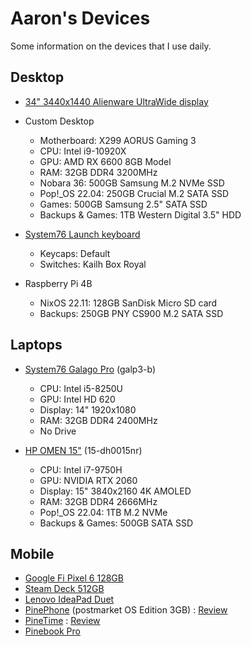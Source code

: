 # Aaron's Devices

Some information on the devices that I use daily.

## Desktop 

- [34" 3440x1440 Alienware UltraWide display](https://www.newegg.com/p/N82E16824260555)
- Custom Desktop
    - Motherboard: X299 AORUS Gaming 3 
    - CPU: Intel i9-10920X
    - GPU: AMD RX 6600 8GB Model
    - RAM: 32GB DDR4 3200MHz
    - Nobara 36: 500GB Samsung M.2 NVMe SSD
    - Pop!\_OS 22.04: 250GB Crucial M.2 SATA SSD
    - Games: 500GB Samsung 2.5" SATA SSD
    - Backups & Games: 1TB Western Digital 3.5" HDD
- [System76 Launch keyboard](https://system76.com/accessories/launch)
    - Keycaps: Default 
    - Switches: Kailh Box Royal

- Raspberry Pi 4B
    - NixOS 22.11: 128GB SanDisk Micro SD card
    - Backups: 250GB PNY CS900 M.2 SATA SSD

## Laptops

- [System76 Galago Pro](https://system76.com/laptops/galago) (galp3-b) 
    - CPU: Intel i5-8250U
    - GPU: Intel HD 620
    - Display: 14" 1920x1080
    - RAM: 32GB DDR4 2400MHz
    - No Drive

- [HP OMEN 15"](https://support.hp.com/us-en/document/c06447685) (15-dh0015nr)
    - CPU: Intel i7-9750H 
    - GPU: NVIDIA RTX 2060
    - Display: 15" 3840x2160 4K AMOLED
    - RAM: 32GB DDR4 2666MHz
    - Pop!\_OS 22.04: 1TB M.2 NVMe 
    - Backups & Games: 500GB SATA SSD

## Mobile

- [Google Fi Pixel 6 128GB](https://www.gsmarena.com/google_pixel_6-11037.php)
- [Steam Deck 512GB](https://www.steamdeck.com/en/tech)
- [Lenovo IdeaPad Duet](https://www.google.com/intl/en_us/chromebook/device/lenovo-chromebook-duet/)
- [PinePhone](https://pine64.com/product-category/pinephone/) (postmarket OS Edition 3GB) : [Review](https://ahoneycutt.me/blog/pinephone-review/)
- [PineTime](https://pine64.com/product-category/pinetime-smartwatch/) : [Review](https://ahoneycutt.me/blog/pinetime-mini-review/)
- [Pinebook Pro](https://www.pine64.org/pinebook-pro/)
